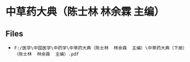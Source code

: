 # 中草药大典（陈士林  林余霖  主编）

## Files

- `F:/医学\中国医学\中药学\中草药大典（陈士林  林余霖  主编）\中草药大典（下册）（陈士林  林余霖  主编）.pdf`
